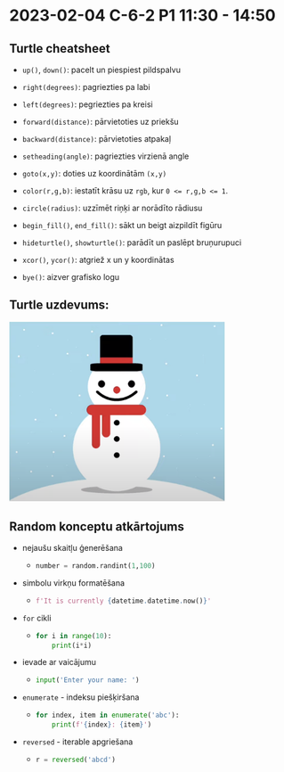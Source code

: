 # 2023-02-04 C-6-2 P1 11:30 - 14:50

## Turtle cheatsheet

* `up()`, `down()`: pacelt un piespiest pildspalvu

* `right(degrees)`: pagriezties pa labi

* `left(degrees)`: pegriezties pa kreisi

* `forward(distance)`: pārvietoties uz priekšu

* `backward(distance)`: pārvietoties atpakaļ

* `setheading(angle)`: pagriezties virzienā angle

* `goto(x,y)`: doties uz koordinātām `(x,y)`

* `color(r,g,b)`: iestatīt krāsu uz `rgb`, kur `0 <= r,g,b <= 1`.

* `circle(radius)`: uzzīmēt riņķi ar norādīto rādiusu

* `begin_fill()`, `end_fill()`: sākt un beigt aizpildīt figūru

* `hideturtle()`, `showturtle()`: parādīt un paslēpt bruņurupuci

* `xcor()`, `ycor()`: atgriež x un y koordinātas

* `bye()`: aizver grafisko logu

## Turtle uzdevums:

<img title="" src="./images/snowman.png" alt="sniegavīrs" width="387">

## Random konceptu atkārtojums

* nejaušu skaitļu ģenerēšana
  
  * ```python
    number = random.randint(1,100)
    ```

* simbolu virkņu formatēšana
  
  * ```python
    f'It is currently {datetime.datetime.now()}'
    ```

* `for` cikli
  
  * ```python
    for i in range(10):
        print(i*i)
    ```

* ievade ar vaicājumu
  
  * ```python
    input('Enter your name: ')
    ```

* `enumerate` - indeksu piešķiršana
  
  * ```python
    for index, item in enumerate('abc'):
        print(f'{index}: {item}')
    ```

* `reversed` - iterable apgriešana
  
  * ```python
    r = reversed('abcd')
    ```



